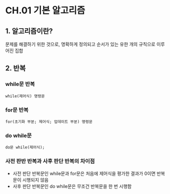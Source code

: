 # CH.01 기본 알고리즘

## 1. 알고리즘이란?

문제를 해결하기 위한 것으로, 명확하게 정의되고 순서가 있는 유한 개의 규칙으로 이루어진 집합

## 2. 반복

### while문 반복
```
while(제어식) 명령문
```
### for문 반복
```
for(초기화 부분; 제어식; 업데이트 부분) 명령문
```
### do while문
```
do문 while(제어식);
```
### 사전 판반 반복과 사후 판단 반복의 차이점
- 사전 판단 반복문인 while문과 for문은 처음에 제어식을 평가한 결과가 0이면 반복문이 시행되지 않음
- 사후 판단 반복문인 do while문은 무조건 반복문을 한 번 시행함